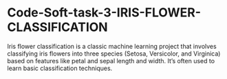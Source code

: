 # Code-Soft-task-3-IRIS-FLOWER-CLASSIFICATION
Iris flower classification is a classic machine learning project that involves classifying iris flowers into three species (Setosa, Versicolor, and Virginica) based on features like petal and sepal length and width. It’s often used to learn basic classification techniques.
